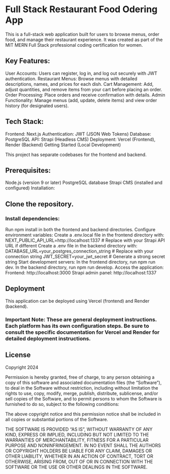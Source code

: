 # Full Stack Restaurant Food Odering App 

This is a full-stack web application built for users to browse menus, order food, and manage their restaurant experience. It was created as part of the MIT MERN Full Stack professional coding certification for women.

## Key Features:

User Accounts: Users can register, log in, and log out securely with JWT authentication.
Restaurant Menus: Browse menus with detailed descriptions, names, and prices for each dish.
Cart Management: Add, adjust quantities, and remove items from your cart before placing an order.
Order Processing: Place orders and receive confirmation with details.
Admin Functionality: Manage menus (add, update, delete items) and view order history (for designated users).

## Tech Stack:

Frontend: Next.js
Authentication: JWT (JSON Web Tokens)
Database: PostgreSQL
API: Strapi (Headless CMS)
Deployment: Vercel (Frontend), Render (Backend)
Getting Started (Local Development)

This project has separate codebases for the frontend and backend.

## Prerequisites:

Node.js (version 9 or later)
PostgreSQL database
Strapi CMS (installed and configured)
Installation:

## Clone the repository.

### Install dependencies:
Run npm install in both the frontend and backend directories.
Configure environment variables:
Create a .env.local file in the frontend directory with:
NEXT_PUBLIC_API_URL=http://localhost:1337  # Replace with your Strapi API URL if different
Create a .env file in the backend directory with:
DATABASE_URL=your_postgres_connection_string  # Replace with your connection string
JWT_SECRET=your_jwt_secret  # Generate a strong secret string
Start development servers:
In the frontend directory, run npm run dev.
In the backend directory, run npm run develop.
Access the application:
Frontend: http://localhost:3000
Strapi admin panel: http://localhost:1337


## Deployment

This application can be deployed using Vercel (frontend) and Render (backend).

### Important Note: These are general deployment instructions. Each platform has its own configuration steps. Be sure to consult the specific documentation for Vercel and Render for detailed deployment instructions.

## License

Copyright 2024 

Permission is hereby granted, free of charge, to any person obtaining a copy of this software and associated documentation files (the “Software”), to deal in the Software without restriction, including without limitation the rights to use, copy, modify, merge, publish, distribute, sublicense, and/or sell copies of the Software, and to permit persons to whom the Software is furnished to do so, subject to the following conditions:

The above copyright notice and this permission notice shall be included in all copies or substantial portions of the Software.

THE SOFTWARE IS PROVIDED “AS IS”, WITHOUT WARRANTY OF ANY KIND, EXPRESS OR IMPLIED, INCLUDING BUT NOT LIMITED TO THE WARRANTIES OF MERCHANTABILITY, FITNESS FOR A PARTICULAR PURPOSE AND NONINFRINGEMENT. IN NO EVENT SHALL THE AUTHORS OR COPYRIGHT HOLDERS BE LIABLE FOR ANY CLAIM, DAMAGES OR OTHER LIABILITY, WHETHER IN AN ACTION OF CONTRACT, TORT OR OTHERWISE, ARISING FROM, OUT OF OR IN CONNECTION WITH THE SOFTWARE OR THE USE OR OTHER DEALINGS IN THE SOFTWARE.
